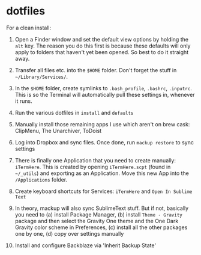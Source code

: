 # dotfiles

For a clean install:

1. Open a Finder window and set the default view options by holding the `alt` key. The reason you do this first is because these defaults will only apply to folders that haven't yet been opened. So best to do it straight away.

2. Transfer all files etc. into the `$HOME` folder. Don't forget the stuff in `~/Library/Services/`.

3. In the `$HOME` folder, create symlinks to `.bash_profile`, `.bashrc`, `.inputrc`. This is so the Terminal will automatically pull these settings in, whenever it runs.

4. Run the various dotfiles in `install` and `defaults` 

5. Manually install those remaining apps I use which aren't on brew cask: ClipMenu, The Unarchiver, ToDoist

6. Log into Dropbox and sync files. Once done, run `mackup restore` to sync settings 

7. There is finally one Application that you need to create manually: `iTermHere`. This is created by opening `iTermHere.scpt` (found in `~/_utils`) and exporting as an Application. Move this new App into the `/Applications` folder.

8. Create keyboard shortcuts for Services: `iTermHere` and `Open In Sublime Text` 

9. In theory, mackup will also sync SublimeText stuff. But if not, basically you need to (a) install Package Manager, (b) install `Theme - Gravity` package and then select the Gravity One theme and the One Dark Gravity color scheme in Preferences, (c) install all the other packages one by one, (d) copy over settings manually

10. Install and configure Backblaze via 'Inherit Backup State'